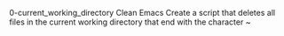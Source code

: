 0-current_working_directory
Clean Emacs Create a script that deletes all files in the current working directory that end with the character ~
